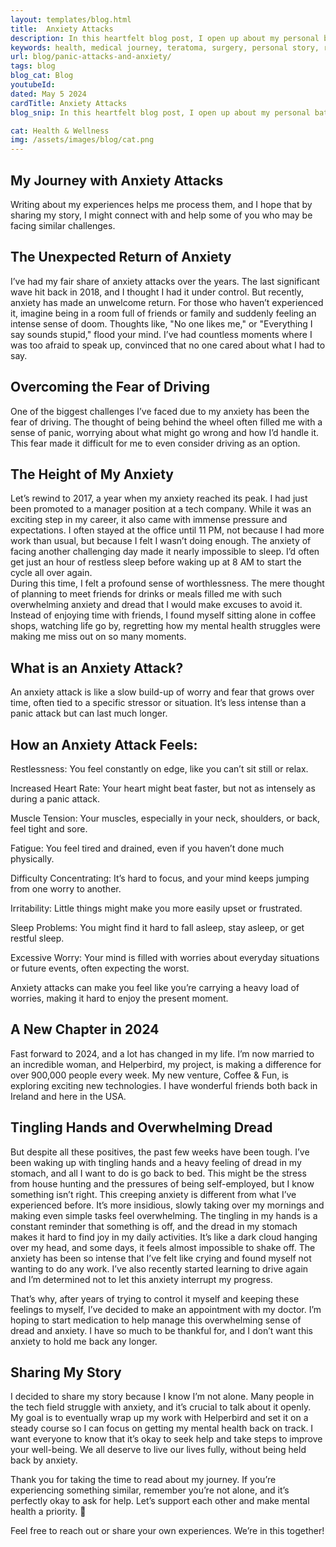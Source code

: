 ```yaml
---
layout: templates/blog.html
title:  Anxiety Attacks
description: In this heartfelt blog post, I open up about my personal battle with Anxiety attacks, sharing the challenges I've faced and the steps I'm taking to regain control over my life. From the intense pressures of a tech career to the recent resurgence of anxiety symptoms, I hope my story resonates with and supports others navigating similar struggles. Join me as I discuss the importance of seeking help, the impact on daily life, and my determination to prioritize mental health.
keywords: health, medical journey, teratoma, surgery, personal story, resilience, support, emotional health, recovery, rare conditions, Dr. Bryan Wilkins, patient experience
url: blog/panic-attacks-and-anxiety/
tags: blog
blog_cat: Blog
youtubeId: 
dated: May 5 2024
cardTitle: Anxiety Attacks 
blog_snip: In this heartfelt blog post, I open up about my personal battle with anxiety attacks, sharing the challenges I've faced and the steps I'm taking to regain control over my life. From the intense pressures of a tech career to the recent resurgence of anxiety symptoms, I hope my story resonates with and supports others navigating similar struggles. Join me as I discuss the importance of seeking help, the impact on daily life, and my determination to prioritize mental health.

cat: Health & Wellness
img: /assets/images/blog/cat.png
---
```








<h2 class="mt-4 mb-4 text-2xl">
My Journey with Anxiety Attacks
</h2>

<p class="mt-8 mb-8 text-xl">
Writing about my experiences helps me process them, and I hope that by sharing my story, I might connect with and help some of you who may be facing similar challenges.
</p>

<h2 class="mt-4 mb-4 text-2xl">
The Unexpected Return of Anxiety
</h2>

<p class="mt-8 mb-8 text-xl">

I’ve had my fair share of anxiety attacks over the years. The last significant wave hit back in 2018, and I thought I had it under control. But recently, anxiety has made an unwelcome return. For those who haven’t experienced it, imagine being in a room full of friends or family and suddenly feeling an intense sense of doom. Thoughts like, "No one likes me," or "Everything I say sounds stupid," flood your mind. I’ve had countless moments where I was too afraid to speak up, convinced that no one cared about what I had to say.


</p>



<h2 class="mt-4 mb-4 text-2xl">
Overcoming the Fear of Driving
</h2>

<p class="mt-8 mb-8 text-xl">
One of the biggest challenges I’ve faced due to my anxiety has been the fear of driving. The thought of being behind the wheel often filled me with a sense of panic, worrying about what might go wrong and how I’d handle it. This fear made it difficult for me to even consider driving as an option.
</p>

<h2 class="mt-4 mb-4 text-2xl">
The Height of My Anxiety
</h2>

<p class="mt-8 mb-8 text-xl">
Let’s rewind to 2017, a year when my anxiety reached its peak. I had just been promoted to a manager position at a tech company. While it was an exciting step in my career, it also came with immense pressure and expectations. I often stayed at the office until 11 PM, not because I had more work than usual, but because I felt I wasn’t doing enough. The anxiety of facing another challenging day made it nearly impossible to sleep. I’d often get just an hour of restless sleep before waking up at 8 AM to start the cycle all over again. 
<br>
During this time, I felt a profound sense of worthlessness. The mere thought of planning to meet friends for drinks or meals filled me with such overwhelming anxiety and dread that I would make excuses to avoid it. Instead of enjoying time with friends, I found myself sitting alone in coffee shops, watching life go by, regretting how my mental health struggles were making me miss out on so many moments.
</p>



<h2 class="mt-4 mb-4 text-2xl">
What is an Anxiety Attack?
</h2>
<p class="mt-8 mb-8 text-xl">
An anxiety attack is like a slow build-up of worry and fear that grows over time, often tied to a specific stressor or situation. It’s less intense than a panic attack but can last much longer.
</p>

<h2 class="mt-4 mb-4 text-2xl">
How an Anxiety Attack Feels:
</h2>
<p class="mt-8 mb-2 text-xl">
Restlessness: You feel constantly on edge, like you can’t sit still or relax.
</p>
<p class="mt-2 mb-2 text-xl">
Increased Heart Rate: Your heart might beat faster, but not as intensely as during a panic attack.
</p>
<p class="mt-2 mb-2 text-xl">
Muscle Tension: Your muscles, especially in your neck, shoulders, or back, feel tight and sore.
</p>
<p class="mt-2 mb-2 text-xl">
Fatigue: You feel tired and drained, even if you haven’t done much physically.
</p>
<p class="mt-2 mb-2 text-xl">
Difficulty Concentrating: It’s hard to focus, and your mind keeps jumping from one worry to another.
</p>
<p class="mt-2 mb-2 text-xl">
Irritability: Little things might make you more easily upset or frustrated.
</p>
<p class="mt-2 mb-2 text-xl">
Sleep Problems: You might find it hard to fall asleep, stay asleep, or get restful sleep.
</p>
<p class="mt-2 mb-2 text-xl">
Excessive Worry: Your mind is filled with worries about everyday situations or future events, often expecting the worst.
</p>
<p class="mt-2 mb-8 text-xl">
Anxiety attacks can make you feel like you’re carrying a heavy load of worries, making it hard to enjoy the present moment.
</p>

<h2 class="mt-4 mb-4 text-2xl">
A New Chapter in 2024
</h2>

<p class="mt-8 mb-8 text-xl">
Fast forward to 2024, and a lot has changed in my life. I’m now married to an incredible woman, and Helperbird, my project, is making a difference for over 900,000 people every week. My new venture, Coffee & Fun, is exploring exciting new technologies. I have wonderful friends both back in Ireland and here in the USA.
</p>

<h2 class="mt-4 mb-4 text-2xl">
Tingling Hands and Overwhelming Dread
</h2>

<p class="mt-8 mb-8 text-xl">

But despite all these positives, the past few weeks have been tough. I’ve been waking up with tingling hands and a heavy feeling of dread in my stomach, and all I want to do is go back to bed. This might be the stress from house hunting and the pressures of being self-employed, but I know something isn’t right. This creeping anxiety is different from what I’ve experienced before. It’s more insidious, slowly taking over my mornings and making even simple tasks feel overwhelming. The tingling in my hands is a constant reminder that something is off, and the dread in my stomach makes it hard to find joy in my daily activities. It’s like a dark cloud hanging over my head, and some days, it feels almost impossible to shake off. The anxiety has been so intense that I’ve felt like crying and found myself not wanting to do any work. I’ve also recently started learning to drive again and I’m determined not to let this anxiety interrupt my progress.
</p>

<p class="mt-8 mb-8 text-xl">
That’s why, after years of trying to control it myself and keeping these feelings to myself, I’ve decided to make an appointment with my doctor. I’m hoping to start medication to help manage this overwhelming sense of dread and anxiety. I have so much to be thankful for, and I don’t want this anxiety to hold me back any longer.
</p>

<h2 class="mt-4 mb-4 text-2xl">
Sharing My Story
</h2>

<p class="mt-8 mb-8 text-xl">
I decided to share my story because I know I’m not alone. Many people in the tech field struggle with anxiety, and it’s crucial to talk about it openly. My goal is to eventually wrap up my work with Helperbird and set it on a steady course so I can focus on getting my mental health back on track. I want everyone to know that it’s okay to seek help and take steps to improve your well-being. We all deserve to live our lives fully, without being held back by anxiety.
</p>
<p class="mt-8 mb-8 text-xl">
Thank you for taking the time to read about my journey. If you’re experiencing something similar, remember you’re not alone, and it’s perfectly okay to ask for help. Let’s support each other and make mental health a priority. 💖
</p>
<p class="mt-8 mb-8 text-xl">
Feel free to reach out or share your own experiences. We’re in this together!
</p>